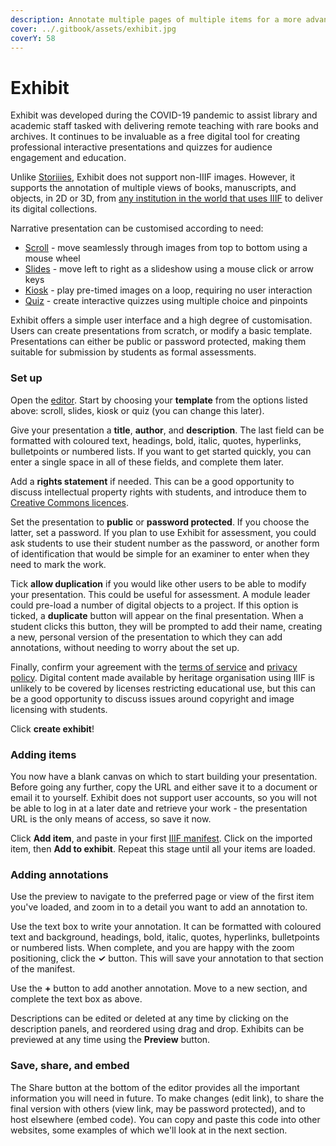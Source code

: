 ```yaml
---
description: Annotate multiple pages of multiple items for a more advanced presentation
cover: ../.gitbook/assets/exhibit.jpg
coverY: 58
---
```


# Exhibit

Exhibit was developed during the COVID-19 pandemic to assist library and academic staff tasked with delivering remote teaching with rare books and archives. It continues to be invaluable as a free digital tool for creating professional interactive presentations and quizzes for audience engagement and education.

Unlike [Storiiies](storiiies.md), Exhibit does not support non-IIIF images. However, it supports the annotation of multiple views of books, manuscripts, and objects, in 2D or 3D, from [any institution in the world that uses IIIF](https://iiif.io/guides/finding\_resources/) to deliver its digital collections.

Narrative presentation can be customised according to need:

* [Scroll](https://www.exhibit.so/docs/scroll-template) - move seamlessly through images from top to bottom using a mouse wheel
* [Slides](https://www.exhibit.so/docs/slides-template) - move left to right as a slideshow using a mouse click or arrow keys
* [Kiosk](https://www.exhibit.so/docs/kiosk-template) - play pre-timed images on a loop, requiring no user interaction
* [Quiz](https://www.exhibit.so/docs/quiz-template) - create interactive quizzes using multiple choice and pinpoints

Exhibit offers a simple user interface and a high degree of customisation. Users can create presentations from scratch, or modify a basic template. Presentations can either be public or password protected, making them suitable for submission by students as formal assessments.

### Set up

Open the [editor](https://www.exhibit.so/exhibits/create). Start by choosing your **template** from the options listed above: scroll, slides, kiosk or quiz (you can change this later).

Give your presentation a **title**, **author**, and **description**. The last field can be formatted with coloured text, headings, bold, italic, quotes, hyperlinks, bulletpoints or numbered lists. If you want to get started quickly, you can enter a single space in all of these fields, and complete them later.

Add a **rights statement** if needed. This can be a good opportunity to discuss intellectual property rights with students, and introduce them to [Creative Commons licences](https://chooser-beta.creativecommons.org/).

Set the presentation to **public** or **password protected**. If you choose the latter, set a password. If you plan to use Exhibit for assessment, you could ask students to use their student number as the password, or another form of identification that would be simple for an examiner to enter when they need to mark the work.

Tick **allow duplication** if you would like other users to be able to modify your presentation. This could be useful for assessment. A module leader could pre-load a number of digital objects to a project. If this option is ticked, a **duplicate** button will appear on the final presentation. When a student clicks this button, they will be prompted to add their name, creating a new, personal version of the presentation to which they can add annotations, without needing to worry about the set up.

Finally, confirm your agreement with the [terms of service](https://www.exhibit.so/docs/terms-of-service) and [privacy policy](https://www.exhibit.so/docs/privacy-policy). Digital content made available by heritage organisation using IIIF is unlikely to be covered by licenses restricting educational use, but this can be a good opportunity to discuss issues around copyright and image licensing with students.

Click **create exhibit**!

### Adding items

You now have a blank canvas on which to start building your presentation. Before going any further, copy the URL and either save it to a document or email it to yourself. Exhibit does not support user accounts, so you will not be able to log in at a later date and retrieve your work - the presentation URL is the only means of access, so save it now.

Click **Add item**, and paste in your first [IIIF manifest](../iiif-workshop/finding-iiif-images.md). Click on the imported item, then **Add to exhibit**. Repeat this stage until all your items are loaded.

### Adding annotations

Use the preview to navigate to the preferred page or view of the first item you've loaded, and zoom in to a detail you want to add an annotation to.

Use the text box to write your annotation. It can be formatted with coloured text and background, headings, bold, italic, quotes, hyperlinks, bulletpoints or numbered lists. When complete, and you are happy with the zoom positioning, click the **✓** button. This will save your annotation to that section of the manifest.

Use the **+** button to add another annotation. Move to a new section, and complete the text box as above.

Descriptions can be edited or deleted at any time by clicking on the description panels, and reordered using drag and drop. Exhibits can be previewed at any time using the **Preview** button.

### Save, share, and embed

The Share button at the bottom of the editor provides all the important information you will need in future. To make changes (edit link), to share the final version with others (view link, may be password protected), and to host elsewhere (embed code). You can copy and paste this code into other websites, some examples of which we'll look at in the next section.
